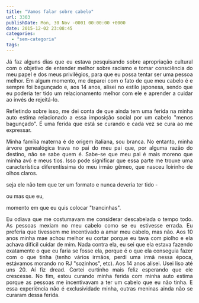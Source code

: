 ```yaml
---
title: "Vamos falar sobre cabelo"
url: 3303
publishDate: Mon, 30 Nov -0001 00:00:00 +0000
date: 2015-12-02 23:08:45
categories: 
  - "sem-categoria"
tags: 
---
```

<p style="text-align: justify;">Já faz alguns dias que eu estava pesquisando sobre apropriação cultural com o objetivo de entender melhor sobre racismo e tomar consciência do meu papel e dos meus privilégios, para que eu possa tentar ser uma pessoa melhor. Em algum momento, me deparei com o fato de que meu cabelo é e sempre foi bagunçado e, aos 14 anos, alisei no estilo japonesa, sendo que eu poderia ter tido um relacionamento melhor com ele e aprender a cuidar ao invés de rejeitá-lo.</p>
<p style="text-align: justify;">Refletindo sobre isso, me dei conta de que ainda tem uma ferida na minha auto estima relacionado a essa imposição social por um cabelo "menos bagunçado". É uma ferida que está se curando e cada vez se cura ao me expressar.</p>
<p style="text-align: justify;">Minha família materna é de origem italiana, sou branca. No entanto, minha árvore genealógica trava no pai do meu pai que, por alguma razão do destino, não se sabe quem é. Sabe-se que meu pai é mais moreno que minha avó e meus tios. Isso pode significar que essa parte me trouxe uma característica diferentíssima do meu irmão gêmeo, que nasceu loirinho de olhos claros.</p>
<p style="text-align: justify;">seja ele não tem que ter um formato e nunca deveria ter tido -</p>
<p style="text-align: justify;">ou mas que eu,</p>
<p style="text-align: justify;">momento em que eu quis colocar "trancinhas".</p>
<p style="text-align: justify;">Eu odiava que me costumavam me considerar descabelada o tempo todo. As pessoas mexiam no meu cabelo como se eu estivesse errada. Eu preferia que tivessem me incentivado a amar meu cabelo, mas não. Aos 10 anos minha mae achou melhor eu cortar porque eu tava com piolho e ela achava difícil cuidar de mim. Nada contra ela, eu sei que ela estava fazendo exatamente o que eu faria se fosse ela, porque é o que ela conseguia fazer com o que tinha (tenho vários irmãos, perdi uma irmã nessa época, estávamos morando no RJ "sozinhos", etc). Aos 14 anos alisei. Usei liso até uns 20. Aí fiz dread. Cortei curtinho mais feliz esperando que ele crescesse. No fim, estou curando minha ferida com minha auto estima porque as pessoas me incentivavam a ter um cabelo que eu não tinha. E essa experiëncia não é exclusividade minha, outras meninas ainda não se curaram dessa ferida.</p>
